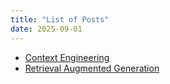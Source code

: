 ```yaml
---
title: "List of Posts"
date: 2025-09-01
---
```


- [Context Engineering](./context-engineering.md)
- [Retrieval Augmented Generation](./rag.md)
